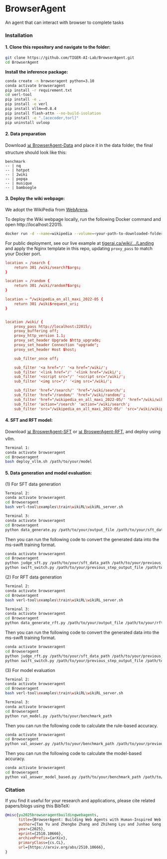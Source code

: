 # BrowserAgent
An agent that can interact with browser to complete tasks

### Installation


#### 1. **Clone this repository and navigate to the folder:**
```bash
git clone https://github.com/TIGER-AI-Lab/BrowserAgent.git
cd BrowserAgent
```


**Install the inference package:**
```bash
conda create -n browseragent python=3.10
conda activate browseragent
pip install -r requirement.txt
cd verl-tool
pip install -e .
pip install -e verl
pip install vllm==0.8.4
pip install flash-attn --no-build-isolation
pip install -e ".[acecoder,torl]"
pip uninstall uvloop
```


#### 2. Data preparation

Download [📊 BrowserAgent-Data](https://huggingface.co/datasets/TIGER-Lab/BrowserAgent-Data) and place it in the data folder, the final structure should look like this:

```
benchmark
-- | nq
-- | hotpot
-- | 2wiki
-- | popqa
-- | musique
-- | bamboogle
```


#### 3. **Deploy the wiki webpage:**

We adopt the WikiPedia from [WebArena](https://github.com/web-arena-x/webarena/tree/main/environment_docker#wikipedia-website).

To deploy the Wiki webpage locally, run the following Docker command and open http://localhost:22015.
```bash
docker run -d --name=wikipedia --volume=<your-path-to-downloaded-folder>/:/data -p 22015:80 ghcr.io/kiwix/kiwix-serve:3.3.0 wikipedia_en_all_maxi_2022-05.zim
```

For public deployment, see our live example at [tigerai.ca/wiki/.../Landing](https://tigerai.ca/wiki/wikipedia_en_all_maxi_2022-05/A/User:The_other_Kiwix_guy/Landing) and apply the Nginx template in this repo, updating `proxy_pass` to match your Docker port.


```conf
location = /search {
    return 301 /wiki/search?$args;
}

location = /random {
    return 301 /wiki/random?$args;
}

location ~ ^/wikipedia_en_all_maxi_2022-05 {
    return 301 /wiki$request_uri;
}


location /wiki/ {
    proxy_pass http://localhost:22015/;
    proxy_buffering off;
    proxy_http_version 1.1;
    proxy_set_header Upgrade $http_upgrade;
    proxy_set_header Connection "upgrade";
    proxy_set_header Host $host;

    sub_filter_once off;

    sub_filter '<a href="/' '<a href="/wiki/';
    sub_filter '<link href="/' '<link href="/wiki/';
    sub_filter '<script src="/' '<script src="/wiki/';
    sub_filter '<img src="/' '<img src="/wiki/';

    sub_filter 'href="/search/' 'href="/wiki/search/';
    sub_filter 'href="/random/' 'href="/wiki/random/';
    sub_filter 'href="/wikipedia_en_all_maxi_2022-05/' 'href="/wiki/wikipedia_en_all_maxi_2022-05/';
    sub_filter 'action="/search' 'action="/wiki/search';
    sub_filter 'src="/wikipedia_en_all_maxi_2022-05/' 'src="/wiki/wikipedia_en_all_maxi_2022-05/';
```


#### 4. **SFT and RFT model:**

Download [📊 BroswerAgent-SFT](https://huggingface.co/TIGER-Lab/BrowserAgent-SFT) or [📊 BroswerAgent-RFT](https://huggingface.co/TIGER-Lab/BrowserAgent-RFT), and deploy using vllm.

```bash
Terminal 1:
conda activate browseragent
cd Browseragent
bash deploy_vllm.sh /path/to/your/model
```



#### 5. **Data generation and model evaluation:**

(1) For SFT data generation

```bash
Terminal 2:
conda activate browseragent
cd Browseragent
bash verl-tool\examples\train\wikiRL\wikiRL_server.sh

Terminal 3:
conda activate browseragent
cd Browseragent
python data_generate.py /path/to/your/output_file /path/to/your/sft_data_path
```

Then you can run the following code to convert the generated data into the ms-swift training format.

```bash
conda activate browseragent
cd Browseragent
python judge_sft.py /path/to/your/sft_data_path /path/to/your/previous_step_output_file /path/to/your/output_file
python swift_switch.py /path/to/your/previous_step_output_file /path/to/your/output_file
```


(2) For RFT data generation

```bash
Terminal 2:
conda activate browseragent
cd Browseragent
bash verl-tool\examples\train\wikiRL\wikiRL_server.sh

Terminal 3:
conda activate browseragent
cd Browseragent
python data_generate_rft.py /path/to/your/output_file /path/to/your/rft_data_path
```

Then you can run the following code to convert the generated data into the ms-swift training format.

```bash
conda activate browseragent
cd Browseragent
python judge_rft.py /path/to/your/sft_data_path /path/to/your/previous_step_output_file /path/to/your/output_file
python swift_switch.py /path/to/your/previous_step_output_file /path/to/your/output_file
```

(3) For model evaluation

```bash
Terminal 2:
conda activate browseragent
cd Browseragent
bash verl-tool\examples\train\wikiRL\wikiRL_server.sh

Terminal 3:
conda activate browseragent
cd Browseragent
python run_model.py /path/to/your/benchmark_path
```

Then you can run the following code to calculate the rule-based accuracy.

```bash
conda activate browseragent
cd Browseragent
python val_answer.py /path/to/your/benchmark_path /path/to/your/previous_step_output_file
```

Then you can run the following code to calculate the model-based accuracy.
```bash
conda activate browseragent
cd Browseragent
python val_answer_model_based.py /path/to/your/benchmark_path /path/to/your/previous_step_output_file /path/to/your/output_file
```


### Citation

If you find it useful for your research and applications, please cite related papers/blogs using this BibTeX:
```bibtex
@misc{yu2025browseragentbuildingwebagents,
      title={BrowserAgent: Building Web Agents with Human-Inspired Web Browsing Actions}, 
      author={Tao Yu and Zhengbo Zhang and Zhiheng Lyu and Junhao Gong and Hongzhu Yi and Xinming Wang and Yuxuan Zhou and Jiabing Yang and Ping Nie and Yan Huang and Wenhu Chen},
      year={2025},
      eprint={2510.10666},
      archivePrefix={arXiv},
      primaryClass={cs.CL},
      url={https://arxiv.org/abs/2510.10666}, 
}
```
